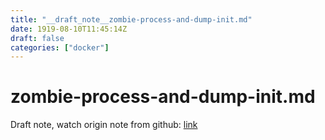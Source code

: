 ```yaml
---
title: "__draft_note__zombie-process-and-dump-init.md"
date: 1919-08-10T11:45:14Z
draft: false
categories: ["docker"]
---
```


# zombie-process-and-dump-init.md

Draft note, watch origin note from github: [link](https://github.com/tinghaolai/just-random-note/blob/master/docker/zombie-process-and-dump-init.md)